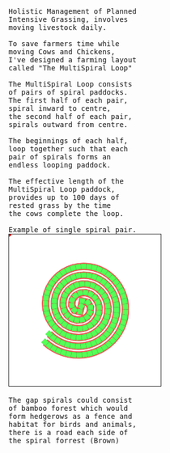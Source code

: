 <pre>
Holistic Management of Planned
Intensive Grassing, involves
moving livestock daily.

To save farmers time while 
moving Cows and Chickens,
I've designed a farming layout 
called "The MultiSpiral Loop"

The MultiSpiral Loop consists
of pairs of spiral paddocks.
The first half of each pair,
spiral inward to centre,
the second half of each pair,
spirals outward from centre.

The beginnings of each half,
loop together such that each
pair of spirals forms an 
endless looping paddock.

The effective length of the
MultiSpiral Loop paddock,
provides up to 100 days of
rested grass by the time 
the cows complete the loop.

Example of single spiral pair.
<img width="300" border="1"
src="./multiSpirelLoop.svg">

The gap spirals could consist
of bamboo forest which would
form hedgerows as a fence and
habitat for birds and animals,
there is a road each side of
the spiral forrest (Brown)


</pre>
